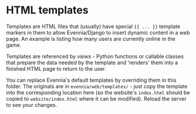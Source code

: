 # HTML templates

Templates are HTML files that (usually) have special `{{ ... }}` template
markers in them to allow Evennia/Django to insert dynamic content in a web
page. An example is listing how many users are currently online in the game.

Templates are referenced by _views_ - Python functions or callable classes that
prepare the data needed by the template and 'renders' them into a finished
HTML page to return to the user.

You can replace Evennia's default templates by overriding them in this folder.
The originals are in `evennia/web/templates/` - just copy the template into the
corresponding location here (so the website's `index.html` should be copied to
`website/index.html` where it can be modified). Reload the server to see your changes.
